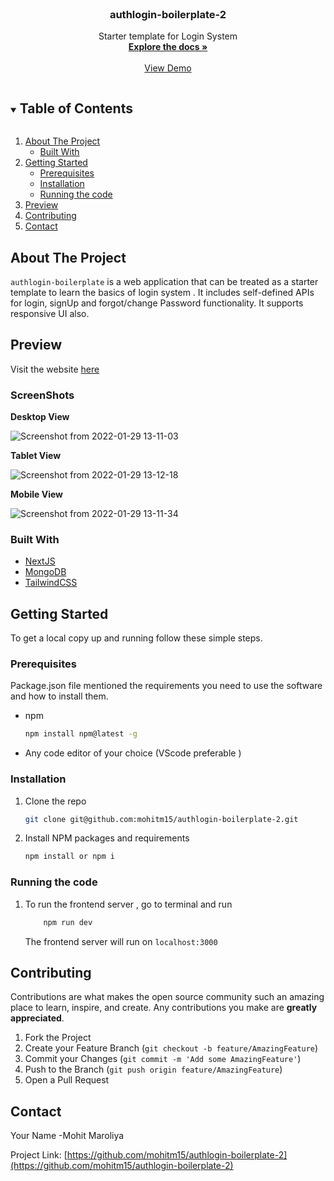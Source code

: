 


<!-- PROJECT LOGO -->
<br />
<p align="center">

  <h3 align="center">authlogin-boilerplate-2  </h3>

  <p align="center">
    Starter template for Login System
    <br />
    <a href="https://github.com/mohitm15/authlogin-boilerplate-2"><strong>Explore the docs »</strong></a>
    <br />
    <br />
    <a href="https://authlogin-boilerplate-2.vercel.app/">View Demo</a>
    
    
  </p>
</p>



<!-- TABLE OF CONTENTS -->
<details open="open">
  <summary><h2 style="display: inline-block">Table of Contents</h2></summary>
  <ol>
    <li>
      <a href="#about-the-project">About The Project</a>
      <ul>
        <li><a href="#built-with">Built With</a></li>
      </ul>
    </li>
    <li>
      <a href="#getting-started">Getting Started</a>
      <ul>
        <li><a href="#prerequisites">Prerequisites</a></li>
        <li><a href="#installation">Installation</a></li>
       <li><a href="#runningcode">Running the code</a></li>
      </ul>
    </li>
    <li><a href="#rpreview">Preview</a></li>
    <li><a href="#contributing">Contributing</a></li>
    <li><a href="#contact">Contact</a></li>
  </ol>
</details>



<!-- ABOUT THE PROJECT -->
## About The Project

`authlogin-boilerplate` is a web application that can be treated as a starter template to learn the basics of login system . It includes self-defined APIs for login, signUp and forgot/change Password functionality. It supports responsive UI also. 


## Preview

Visit the website [here](https://authlogin-boilerplate-2.vercel.app/)

### ScreenShots

**Desktop View**

![Screenshot from 2022-01-29 13-11-03](https://user-images.githubusercontent.com/35539313/151652762-c4c1883d-b376-4ba0-8f43-f40ffc18bd67.png)

**Tablet View**

![Screenshot from 2022-01-29 13-12-18](https://user-images.githubusercontent.com/35539313/151652771-3a6201c7-1129-4d5c-bfae-e9bd23bb09b2.png)

**Mobile View**

![Screenshot from 2022-01-29 13-11-34](https://user-images.githubusercontent.com/35539313/151652768-faef498a-885e-4df4-9bcc-89db2d0ebbd6.png)


### Built With

* [NextJS](https://nodejs.org/en/)
* [MongoDB](https://www.mongodb.com/)
* [TailwindCSS](https://tailwindcss.com/)




<!-- GETTING STARTED -->
## Getting Started

To get a local copy up and running follow these simple steps.

### Prerequisites

Package.json file mentioned the requirements you need to use the software and how to install them.
* npm
  ```sh
  npm install npm@latest -g
  ```

* Any code editor of your choice (VScode preferable )

### Installation

1. Clone the repo
   ```sh
   git clone git@github.com:mohitm15/authlogin-boilerplate-2.git
   ```
2. Install NPM packages and requirements
   ```sh
   npm install or npm i
   ```

### Running the code

1. To run the frontend server , go to terminal and run

    ```sh
        npm run dev
    ```
   
    The frontend server will run on `localhost:3000`



<!-- CONTRIBUTING -->
## Contributing

Contributions are what makes the open source community such an amazing place to learn, inspire, and create. Any contributions you make are **greatly appreciated**.

1. Fork the Project
2. Create your Feature Branch (`git checkout -b feature/AmazingFeature`)
3. Commit your Changes (`git commit -m 'Add some AmazingFeature'`)
4. Push to the Branch (`git push origin feature/AmazingFeature`)
5. Open a Pull Request





<!-- CONTACT -->
## Contact

Your Name -Mohit Maroliya

Project Link: [https://github.com/mohitm15/authlogin-boilerplate-2](https://github.com/mohitm15/authlogin-boilerplate-2)